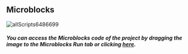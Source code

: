 
## Microblocks
![allScripts6486699](https://user-images.githubusercontent.com/112697142/195044420-12432dfc-3d1b-41fd-aa66-3b1db16bac13.png)


##### You can access the Microblocks code of the project by dragging the image to the Microblocks Run tab or clicking [here](https://microblocks.fun/run/microblocks.html#scripts=GP%20Scripts%0Adepends%20%27PicoBricks%27%20%27RFID%20%28RC522%29%27%20%27Servo%27%0A%0Ascript%20458%2087%20%7B%0AwhenStarted%0Arc522_initialize_SPI%2017%0Ahomeowner%20%3D%20%28%27%5Bdata%3AmakeList%5D%27%2099%20253%2023%207%29%0AsetServoAngle%2022%2090%0Aforever%20%7B%0A%20%20if%20%28rc522_card_present%29%20%7B%0A%20%20%20%20pb_beep%20100%0A%20%20%20%20if%20%28%28%27%5Bdata%3AjoinStrings%5D%27%20homeowner%29%20%3D%3D%20%28%27%5Bdata%3AjoinStrings%5D%27%20%28rc522_read_uid%29%29%29%20%7B%0A%20%20%20%20%20%20sayIt%20%27Login%20Confirmed%27%0A%20%20%20%20%20%20pb_set_rgb_color%20%28colorSwatch%2035%20190%2030%20255%29%0A%20%20%20%20%20%20setServoAngle%2022%200%0A%20%20%20%20%20%20waitMillis%203000%0A%20%20%20%20%20%20setServoAngle%2022%2090%0A%20%20%20%20%7D%20else%20%7B%0A%20%20%20%20%20%20sayIt%20%27invalid%20user%27%0A%20%20%20%20%20%20pb_set_rgb_color%20%28colorSwatch%20190%2040%208%20255%29%0A%20%20%20%20%20%20waitMillis%203000%0A%20%20%20%20%7D%0A%20%20%7D%20else%20%7B%0A%20%20%20%20sayIt%20%27No%20Card%20Detected%27%0A%20%20%20%20pb_turn_off_RGB%0A%20%20%7D%0A%20%20waitMillis%20100%0A%7D%0A%7D%0A%0A "here").
